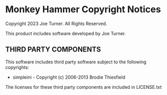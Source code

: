 # Monkey Hammer Copyright Notices
Copyright 2023 Joe Turner. All Rights Reserved.

This product includes software developed by
Joe Turner.

## THIRD PARTY COMPONENTS

This software includes third party software subject to the following copyrights:

- simpleini - Copyright (c) 2006-2013 Brodie Thiesfield

The licenses for these third party components are included in LICENSE.txt
